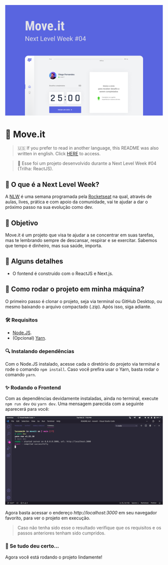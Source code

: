 ![Move.it Banner](readme-images/cover.png)

# :running: Move.it 

> :us: If you prefer to read in another language, this README was also written in english. Click [HERE](/README.md) to access.

>  :compass: Esse foi um projeto desenvolvido durante a Next Level Week #04 (Trilha: ReactJS).

## :rocket: O que é a Next Level Week? 

A [NLW](https://nextlevelweek.com/) é uma semana programada pela [Rocketseat](https://rocketseat.com.br/) na qual, através de aulas, lives, prática e com apoio da comunidade, vai te ajudar a dar o próximo passo na sua evolução como dev.

## :dart: Objetivo 

Move.it é um projeto que visa te ajudar a se concentrar em suas tarefas, mas te lembrando sempre de descansar, respirar e se exercitar. Sabemos que tempo é dinheiro, mas sua saúde, importa.

## :scroll: Alguns detalhes 

* O fontend é construído com o ReactJS e Next.js.

## :thinking: Como rodar o projeto em minha máquina? 

O primeiro passo é clonar o projeto, seja via terminal ou GitHub Desktop, ou mesmo baixando o arquivo compactado (.zip). Após isso, siga adiante.

### :hammer_and_wrench: Requisitos 

* [Node.JS](https://nodejs.org/).
* (Opcional) [Yarn](https://yarnpkg.com/).

### :mag: Instalando dependências 

Com o Node.JS instalado, acesse cada o diretório do projeto via terminal e rode o comando `npm install`. Caso você prefira usar o Yarn, basta rodar o comando `yarn`.

### :sparkles: Rodando o Frontend 

Com as dependências devidamente instaladas, ainda no terminal, execute `npm run dev` ou `yarn dev`. Uma mensagem parecida com a seguinte aparecerá para você:

![Resultado do comando no terminal](readme-images/running-frontend.png)

Agora basta acessar o endereço *http://localhost:3000* em seu navegador favorito, para ver o projeto em execução.

> Caso não tenha sido esse o resultado verifique que os requisitos e os passos anteriores tenham sido cumpridos.

### :tada: Se tudo deu certo... 

Agora você está rodando o projeto lindamente!